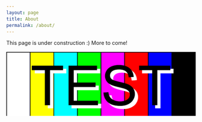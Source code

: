 ```yaml
---
layout: page
title: About
permalink: /about/
---
```


This page is under construction :) More to come!

![Test Image](/assets/images/testimage.png)
